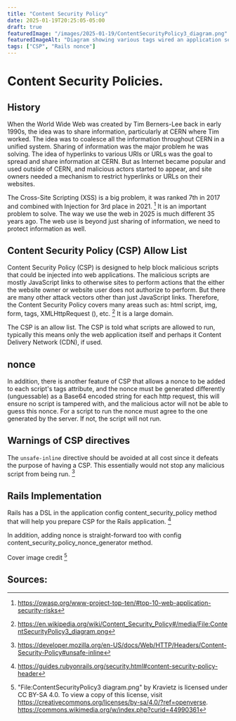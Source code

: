 ```yaml
---
title: "Content Security Policy"
date: 2025-01-19T20:25:05-05:00
draft: true
featuredImage: "/images/2025-01-19/ContentSecurityPolicy3_diagram.png"
featuredImageAlt: "Diagram showing various tags wired an application server"
tags: ["CSP", "Rails nonce"]
---
```


# Content Security Policies.

## History

When the World Wide Web was created by Tim Berners-Lee back in early 1990s, the idea was to share information, particularly at CERN where Tim worked. The idea was to coalesce all the information throughout CERN in a unified system. Sharing of information was the major problem he was solving. The idea of hyperlinks to various URIs or URLs was the goal to spread and share information at CERN. But as Internet became popular and used outside of CERN, and malicious actors started to appear, and site owners needed a mechanism to restrict hyperlinks or URLs on their websites. 

The Cross-Site Scripting (XSS) is a big problem, it was ranked 7th in 2017 and combined with Injection for 3rd place in 2021. [^1] It is an important problem to solve. The way we use the web in 2025 is much different 35 years ago. The web use is beyond just sharing of information, we need to protect information as well.

## Content Security Policy (CSP) Allow List

Content Security Policy (CSP) is designed to help block malicious scripts that could be injected into web applications. The malicious scripts are mostly JavaScript links to otherwise sites to perform actions that the either the website owner or website user does not authorize to perform. But there are many other attack vectors other than just JavaScript links. Therefore, the Content Security Policy covers many areas such as: html script, img, form, tags, XMLHttpRequest (), etc. [^2] It is a large domain.

The CSP is an allow list. The CSP is told what scripts are allowed to run, typically this means only the web application itself and perhaps it Content Delivery Network (CDN), if used. 

## nonce

In addition, there is another feature of CSP that allows a nonce to be added to each script's tags attribute, and the nonce must be generated differently (unguessable) as a Base64 encoded string for each http request, this will ensure no script is tampered with, and the malicious actor will not be able to guess this nonce. For a script to run the nonce must agree to the one generated by the server. If not, the script will not run.

## Warnings of CSP directives
The ```unsafe-inline``` directive should be avoided at all cost since it defeats the purpose of having a CSP. This essentially would not stop any malicious script from being run. [^3]


## Rails Implementation

Rails has a DSL in the application config content_security_policy method that will help you prepare CSP for the Rails application. [^4]

In addition, adding nonce is straight-forward too with config content_security_policy_nonce_generator method. 


Cover image credit [^5]


## Sources:

[^1]: https://owasp.org/www-project-top-ten/#top-10-web-application-security-risks
[^2]: https://en.wikipedia.org/wiki/Content_Security_Policy#/media/File:ContentSecurityPolicy3_diagram.png
[^3]: https://developer.mozilla.org/en-US/docs/Web/HTTP/Headers/Content-Security-Policy#unsafe-inline
[^4]: https://guides.rubyonrails.org/security.html#content-security-policy-header
[^5]: "File:ContentSecurityPolicy3 diagram.png" by Kravietz is licensed under CC BY-SA 4.0. To view a copy of this license, visit https://creativecommons.org/licenses/by-sa/4.0/?ref=openverse. https://commons.wikimedia.org/w/index.php?curid=44990361

